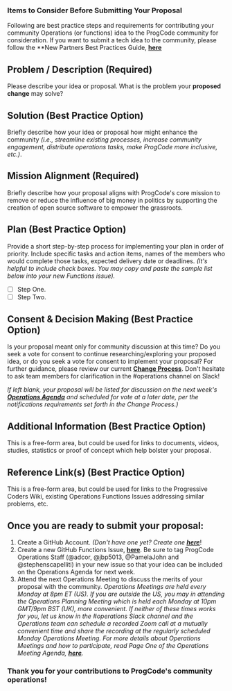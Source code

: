 ### Items to Consider Before Submitting Your Proposal

Following are best practice steps and requirements for contributing your community Operations (or functions) idea to the ProgCode community for consideration. If you want to submit a tech idea to the community, please follow the **New Partners Best Practices Guide, [**here**](https://github.com/ProgressiveCoders/projects/projects/1)

## Problem / Description (Required)
Please describe your idea or proposal. What is the problem your **proposed change** may solve?

## Solution (Best Practice Option)
Briefly describe how your idea or proposal how might enhance the community _(i.e., streamline existing processes, increase community engagement, distribute operations tasks, make ProgCode more inclusive, etc.)_.

## Mission Alignment (Required)
Briefly describe how your proposal aligns with ProgCode's core mission to remove or reduce the influence of big money in politics by supporting the creation of open source software to empower the grassroots.

## Plan (Best Practice Option)
Provide a short step-by-step process for implementing your plan in order of priority. Include specific tasks and action items, names of the members who would complete those tasks, expected delivery date or deadlines. _(It's helpful to include check boxes. You may copy and paste the sample list below into your new Functions issue)._ 
- [ ] Step One.
- [ ] Step Two.

## Consent & Decision Making (Best Practice Option) 

Is your proposal meant only for community discussion at this time? Do you seek a vote for consent to continue researching/exploring your proposed idea, or do you seek a vote for consent to implement your proposal? For further guidance, please review our current **[Change Process](https://github.com/ProgressiveCoders/functions/wiki/Change-Process)**. Don't hesitate to ask team members for clarification in the #operations channel on Slack!

_If left blank, your proposal will be listed for discussion on the next week's [**Operations Agenda**](http://progco.de/ops-agenda) and scheduled for vote at a later date, per the notifications requirements set forth in the Change Process.)_

## Additional Information (Best Practice Option)
This is a free-form area, but could be used for links to documents, videos, studies, statistics or proof of concept which help bolster your proposal.

## Reference Link(s) (Best Practice Option)
This is a free-form area, but could be used for links to the Progressive Coders Wiki, existing Operations Functions Issues addressing similar problems, etc.

## Once you are ready to submit your proposal:
1. Create a GitHub Account. _(Don't have one yet? Create one [**here**](https://github.com/join)_!
2. Create a new GitHub Functions Issue, [**here**](https://github.com/ProgressiveCoders/functions/issues/new). Be sure to tag ProgCode Operations Staff (@adcor, @jbp5013, @PamelaJohn and @stephenscapelliti) in your new issue so that your idea can be included on the Operations Agenda for next week.
3. Attend the next Operations Meeting to discuss the merits of your proposal with the community. _Operations Meetings are held every Monday at 8pm ET (US). If you are outside the US, you may in attending the Operations Planning Meeting which is held each Monday at 10pm GMT/9pm BST (UK), more convenient. If neither of these times works for you, let us know in the #operations Slack channel and the Operations team can schedule a recorded Zoom call at a mutually convenient time and share the recording at the regularly scheduled Monday Operations Meeting. For more details about Operations Meetings and how to participate, read Page One of the Operations Meeting Agenda, [**here**](http://progco.de/ops-agenda)._

### Thank you for your contributions to ProgCode's community operations!
